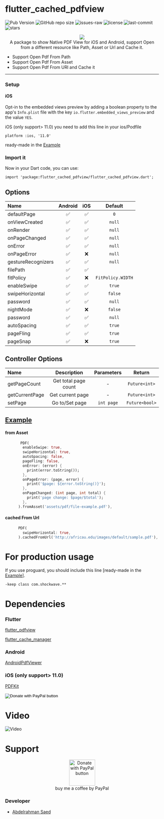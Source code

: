 # flutter_cached_pdfview 


![Pub Version](https://img.shields.io/pub/v/flutter_cached_pdfview?color=1&label=flutter_cached_pdfview)
![GitHub repo size](https://img.shields.io/github/repo-size/AbdOoSaed/flutter_cached_pdfview)
![issues-raw](https://img.shields.io/github/issues-raw/AbdOoSaed/flutter_cached_pdfview)
![license](https://img.shields.io/github/license/AbdOoSaed/flutter_cached_pdfview)
![last-commit](https://img.shields.io/github/last-commit/AbdOoSaed/flutter_cached_pdfview)
![stars](https://img.shields.io/github/stars/AbdOoSaed/flutter_cached_pdfview?style=social)
<p align="center">
    <a href="https://pub.dev/packages/flutter_cached_pdfview">
   <img src="https://firebasestorage.googleapis.com/v0/b/iam-jobs.appspot.com/o/flutter_cached_pdfview.png?alt=media&token=853143c0-250d-4647-840d-98f11d25dbb5">
    </a>
    <br>A package to show Native PDF View for iOS and Android, support Open from a different resource like Path, Asset or Url and Cache it.
   
* Support Open Pdf From Path
* Support Open Pdf From Asset
* Support Open Pdf From URl and Cache it
---
### Setup

#### iOS
Opt-in to the embedded views preview by adding a boolean property to the app's `Info.plist` file
with the key `io.flutter.embedded_views_preview` and the value `YES`.


iOS (only support> 11.0) you need to add this line in your ios/Podfile 

`platform :ios, '11.0'`

ready-made in the [Example](https://github.com/AbdOoSaed/flutter_cached_pdfview/tree/master/example)

### Import it

Now in your Dart code, you can use:

```
import 'package:flutter_cached_pdfview/flutter_cached_pdfview.dart';
```

## Options

| Name               | Android | iOS |      Default      |
| :----------------- | :-----: | :-: | :---------------: |
| defaultPage        |   ✅    | ✅  |        `0`        |
| onViewCreated      |   ✅    | ✅  |      `null`       |
| onRender           |   ✅    | ✅  |      `null`       |
| onPageChanged      |   ✅    | ✅  |      `null`       |
| onError            |   ✅    | ✅  |      `null`       |
| onPageError        |   ✅    | ❌  |      `null`       |
| gestureRecognizers |   ✅    | ✅  |      `null`       |
| filePath           |   ✅    | ✅  |                   |
| fitPolicy          |   ✅    | ❌  | `FitPolicy.WIDTH` |
| enableSwipe        |   ✅    | ✅  |      `true`       |
| swipeHorizontal    |   ✅    | ✅  |      `false`      |
| password           |   ✅    | ✅  |      `null`       |
| nightMode          |   ✅    | ❌  |      `false`      |
| password           |   ✅    | ✅  |      `null`       |
| autoSpacing        |   ✅    | ✅  |      `true`       |
| pageFling          |   ✅    | ✅  |      `true`       |
| pageSnap           |   ✅    | ❌  |      `true`       |

## Controller Options

| Name           |     Description      | Parameters |     Return     |
| :------------- | :------------------: | :--------: | :------------: |
| getPageCount   | Get total page count |     -      | `Future<int>`  |
| getCurrentPage |   Get current page   |     -      | `Future<int>`  |
| setPage        |    Go to/Set page    | `int page` | `Future<bool>` |

## [Example](https://github.com/AbdOoSaed/flutter_cached_pdfview/tree/master/example)
#### from Asset
```dart
       PDF(
        enableSwipe: true,
        swipeHorizontal: true,
        autoSpacing: false,
        pageFling: false,
        onError: (error) {
          print(error.toString());
        },
        onPageError: (page, error) {
          print('$page: ${error.toString()}');
        },
        onPageChanged: (int page, int total) {
          print('page change: $page/$total');
        },
      ).fromAsset('assets/pdf/file-example.pdf'),

```
#### cached From Url
```dart
      PDF(
        swipeHorizontal: true,
      ).cachedFromUrl('http://africau.edu/images/default/sample.pdf'),

```

# For production usage

If you use proguard, you should include this line [ready-made in the [Example](https://github.com/AbdOoSaed/flutter_cached_pdfview/tree/master/example)].

```
-keep class com.shockwave.**
```

# Dependencies

### Flutter

[flutter_pdfview](https://pub.dev/packages/flutter_pdfview)

[flutter_cache_manager](https://pub.dev/packages/flutter_cache_manager)

### Android

[AndroidPdfViewer](https://github.com/barteksc/AndroidPdfViewer)

### iOS (only support> 11.0)

[PDFKit](https://developer.apple.com/documentation/pdfkit)



<form action="https://www.paypal.com/cgi-bin/webscr" method="post" target="_top">
  <input type="hidden" name="cmd" value="_s-xclick" />
  <input type="hidden" name="hosted_button_id" value="YDEYAAGBXDDK6" />
  <input type="image" src="https://www.paypalobjects.com/en_US/i/btn/btn_donateCC_LG.gif" border="0" name="submit" title="PayPal - The safer, easier way to pay online!" alt="Donate with PayPal button" />
  <img alt="" border="0" src="https://www.paypal.com/en_MN/i/scr/pixel.gif" width="1" height="1" />
</form>

# Video
![Video](https://user-images.githubusercontent.com/33700292/84393190-913c2380-abfb-11ea-9e4e-1f1bd1fe2305.gif)


# Support
<p align="center">
    <a href="https://www.paypal.me/abdoosaed/5">
   <img height=85 src="https://www.paypalobjects.com/en_US/i/btn/btn_donateCC_LG.gif" border="0" name="submit" title="PayPal - The safer, easier way to pay online!" alt="Donate with PayPal button" >
    </a>
    <br>    buy me a coffee by PayPal
</p>

### Developer

- [Abdelrahman Saed](https://github.com/AbdOoSaed)
